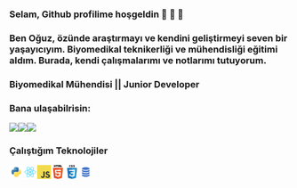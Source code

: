 ### Selam, Github profilime hoşgeldin :wave: :wave: :wave:

### Ben Oğuz, özünde araştırmayı ve kendini geliştirmeyi seven bir yaşayıcıyım. Biyomedikal teknikerliği ve mühendisliği eğitimi aldım. Burada, kendi çalışmalarımı ve notlarımı tutuyorum.

### Biyomedikal Mühendisi || Junior Developer

### Bana ulaşabilrisin:

[<img height="22" src="https://unpkg.com/simple-icons@v6/icons/linkedin.svg" align= "left" />][linkedin]
[<img height="22" src="https://unpkg.com/simple-icons@v6/icons/instagram.svg" align= "left" />][instagram]
[<img height="22" src="https://unpkg.com/simple-icons@v6/icons/wordpress.svg" align= "left" />][wordpress]

<br/>

### Çalıştığım Teknolojiler

<img align="left" src= "https://raw.githubusercontent.com/github/explore/80688e429a7d4ef2fca1e82350fe8e3517d3494d/topics/python/python.png" widt="25" height="25">
<img align="left" src= "https://raw.githubusercontent.com/github/explore/80688e429a7d4ef2fca1e82350fe8e3517d3494d/topics/react/react.png" widt="25" height="25">
<img align="left" src= "https://raw.githubusercontent.com/github/explore/80688e429a7d4ef2fca1e82350fe8e3517d3494d/topics/javascript/javascript.png" widt="25" height="25">
<img align="left" src= "https://raw.githubusercontent.com/github/explore/80688e429a7d4ef2fca1e82350fe8e3517d3494d/topics/html/html.png" widt="25" height="25">
<img align="left" src= "https://raw.githubusercontent.com/github/explore/80688e429a7d4ef2fca1e82350fe8e3517d3494d/topics/css/css.png" widt="25" height="25">
<img align="left" src= "https://raw.githubusercontent.com/github/explore/80688e429a7d4ef2fca1e82350fe8e3517d3494d/topics/sql/sql.png" widt="25" height="25">

[linkedin]: https://www.linkedin.com/in/oguzkaptan/
[wordpress]: https://omedeng.wordpress.com
[instagram]: https://www.instagram.com/oguzkaptan2/
